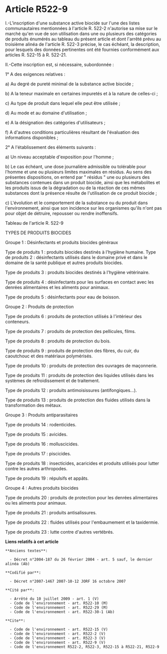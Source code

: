 # Article R522-9

I.-L'inscription d'une substance active biocide sur l'une des listes communautaires mentionnées à l'article R. 522-2
n'autorise sa mise sur le marché qu'en vue de son utilisation dans une ou plusieurs des catégories de produits énumérés au
tableau du présent article et dont l'arrêté prévu au troisième alinéa de l'article R. 522-3 précise, le cas échéant, la
description, pour lesquels des données pertinentes ont été fournies conformément aux articles R. 522-15 à R. 522-21. 

II.-Cette inscription est, si nécessaire, subordonnée : 

1° A des exigences relatives : 

a) Au degré de pureté minimal de la substance active biocide ; 

b) A la teneur maximale en certaines impuretés et à la nature de celles-ci ; 

c) Au type de produit dans lequel elle peut être utilisée ; 

d) Au mode et au domaine d'utilisation ; 

e) A la désignation des catégories d'utilisateurs ; 

f) A d'autres conditions particulières résultant de l'évaluation des informations disponibles ; 

2° A l'établissement des éléments suivants : 

a) Un niveau acceptable d'exposition pour l'homme ; 

b) Le cas échéant, une dose journalière admissible ou tolérable pour l'homme et une ou plusieurs limites maximales en
résidus. Au sens des présentes dispositions, on entend par " résidus " une ou plusieurs des substances contenues dans un
produit biocide, ainsi que les métabolites et les produits issus de la dégradation ou de la réaction de ces mêmes substances
dont la présence résulte de l'utilisation de ce produit biocide ; 

c) L'évolution et le comportement de la substance ou du produit dans l'environnement, ainsi que son incidence sur les
organismes qu'ils n'ont pas pour objet de détruire, repousser ou rendre inoffensifs. 

Tableau de l'article R. 522-9

TYPES DE PRODUITS BIOCIDES 

Groupe 1 : Désinfectants et produits biocides généraux 

Type de produits 1 : produits biocides destinés à l'hygiène humaine. Type de produits 2 : désinfectants utilisés dans le
domaine privé et dans le domaine de la santé publique et autres produits biocides. 

Type de produits 3 : produits biocides destinés à l'hygiène vétérinaire. 

Type de produits 4 : désinfectants pour les surfaces en contact avec les denrées alimentaires et les aliments pour animaux. 

Type de produits 5 : désinfectants pour eau de boisson. 

Groupe 2 : Produits de protection 

Type de produits 6 : produits de protection utilisés à l'intérieur des conteneurs. 

Type de produits 7 : produits de protection des pellicules, films. 

Type de produits 8 : produits de protection du bois. 

Type de produits 9 : produits de protection des fibres, du cuir, du caoutchouc et des matériaux polymérisés. 

Type de produits 10 : produits de protection des ouvrages de maçonnerie. 

Type de produits 11 : produits de protection des liquides utilisés dans les systèmes de refroidissement et de traitement. 

Type de produits 12 : produits antimoisissures (antifongiques...). 

Type de produits 13 : produits de protection des fluides utilisés dans la transformation des métaux. 

Groupe 3 : Produits antiparasitaires 

Type de produits 14 : rodenticides. 

Type de produits 15 : avicides. 

Type de produits 16 : molluscicides. 

Type de produits 17 : piscicides. 

Type de produits 18 : insecticides, acaricides et produits utilisés pour lutter contre les autres arthropodes. 

Type de produits 19 : répulsifs et appâts. 

Groupe 4 : Autres produits biocides 

Type de produits 20 : produits de protection pour les denrées alimentaires ou les aliments pour animaux. 

Type de produits 21 : produits antisalissures. 

Type de produits 22 : fluides utilisés pour l'embaumement et la taxidermie. 

Type de produits 23 : lutte contre d'autres vertébrés.

**Liens relatifs à cet article**

	**Anciens textes**:

	  - Décret n°2004-187 du 26 février 2004 - art. 5 sauf, le dernier alinéa (Ab)

	**Codifié par**:

	  - Décret n°2007-1467 2007-10-12 JORF 16 octobre 2007

	**Cité par**:

	  - Arrêté du 10 juillet 2009 - art. 1 (V)
	  - Code de l'environnement - art. R522-10 (M)
	  - Code de l'environnement - art. R522-29 (M)
	  - Code de l'environnement - art. R522-30-1 (Ab)

	**Cite**:

	  - Code de l'environnement - art. R522-15 (V)
	  - Code de l'environnement - art. R522-2 (V)
	  - Code de l'environnement - art. R522-3 (V)
	  - Code de l'environnement - art. R522-9 (V)
	  - Code de l'environnement R522-2, R522-3, R522-15 à R522-21, R522-9
